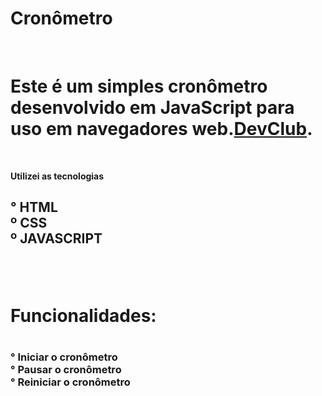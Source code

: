 
# Cronômetro
<br>
<h1>Este é um simples cronômetro desenvolvido em JavaScript para uso em navegadores web.<a href="http://rodolfomori.com.br/devclub">DevClub</a>.</h1>
<br>
<p><b>Utilizei as tecnologias</b></p>
 <h2>
° HTML
<br>
º CSS 
<br>
º JAVASCRIPT
 <h2/>

<br>
 <h1>Funcionalidades:<h1/>
<h3>° Iniciar o cronômetro
   <br>
 °  Pausar o cronômetro
   <br>
° Reiniciar o cronômetro </h3>
